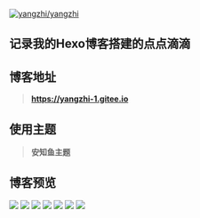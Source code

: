 [![yangzhi/yangzhi](https://gitee.com/yangzhi-1/yangzhi/widgets/widget_card.svg?colors=393222,ebdfc1,fffae5,d8ca9f,393222,a28b40)](https://gitee.com/yangzhi-1/yangzhi)

## 记录我的Hexo博客搭建的点点滴滴
## 博客地址
> **https://yangzhi-1.gitee.io**
## 使用主题
> **安知鱼主题**
## 博客预览
![](https://bu.dusays.com/2023/08/03/64cb9840f3642.jpg)
![](https://gitee.com/yangzhi-1/picture/raw/master/6.jpg)
![](https://gitee.com/yangzhi-1/picture/raw/master/5.jpg)
![](https://gitee.com/yangzhi-1/picture/raw/master/4.jpg)
![](https://gitee.com/yangzhi-1/picture/raw/master/3.jpg)
![](https://gitee.com/yangzhi-1/picture/raw/master/2.jpg)
![](https://gitee.com/yangzhi-1/picture/raw/master/1.jpg)